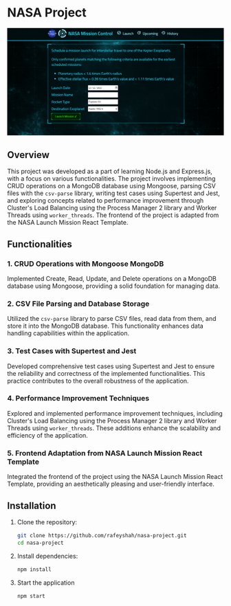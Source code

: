 # NASA Project

![Logo](https://github.com/rafeyshah/nasa-project/blob/main/banner.PNG)

## Overview

This project was developed as a part of learning Node.js and Express.js, with a focus on various functionalities. The project involves implementing CRUD operations on a MongoDB database using Mongoose, parsing CSV files with the `csv-parse` library, writing test cases using Supertest and Jest, and exploring concepts related to performance improvement through Cluster's Load Balancing using the Process Manager 2 library and Worker Threads using `worker_threads`. The frontend of the project is adapted from the NASA Launch Mission React Template.

## Functionalities

### 1. CRUD Operations with Mongoose MongoDB

Implemented Create, Read, Update, and Delete operations on a MongoDB database using Mongoose, providing a solid foundation for managing data.

### 2. CSV File Parsing and Database Storage

Utilized the `csv-parse` library to parse CSV files, read data from them, and store it into the MongoDB database. This functionality enhances data handling capabilities within the application.

### 3. Test Cases with Supertest and Jest

Developed comprehensive test cases using Supertest and Jest to ensure the reliability and correctness of the implemented functionalities. This practice contributes to the overall robustness of the application.

### 4. Performance Improvement Techniques

Explored and implemented performance improvement techniques, including Cluster's Load Balancing using the Process Manager 2 library and Worker Threads using `worker_threads`. These additions enhance the scalability and efficiency of the application.

### 5. Frontend Adaptation from NASA Launch Mission React Template

Integrated the frontend of the project using the NASA Launch Mission React Template, providing an aesthetically pleasing and user-friendly interface.

## Installation

1. Clone the repository:
   ```bash
   git clone https://github.com/rafeyshah/nasa-project.git
   cd nasa-project
2. Install dependencies:
   ```bash
   npm install
3. Start the application
   ```bash
   npm start
